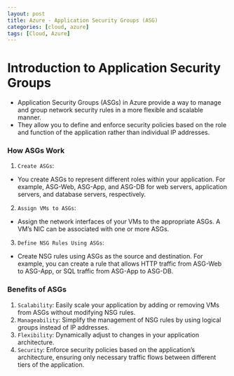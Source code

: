 ```yaml
---
layout: post
title: Azure - Application Security Groups (ASG)
categories: [cloud, azure]
tags: [Cloud, Azure]
---
```


# Introduction to Application Security Groups
- Application Security Groups (ASGs) in Azure provide a way to manage and group network security rules in a more flexible and scalable manner. 
- They allow you to define and enforce security policies based on the role and function of the application rather than individual IP addresses. 

### How ASGs Work
1. `Create ASGs`:
- You create ASGs to represent different roles within your application. For example, ASG-Web, ASG-App, and ASG-DB for web servers, application servers, and database servers, respectively.

2. `Assign VMs to ASGs`:
- Assign the network interfaces of your VMs to the appropriate ASGs. A VM’s NIC can be associated with one or more ASGs.

3. `Define NSG Rules Using ASGs`:
- Create NSG rules using ASGs as the source and destination. For example, you can create a rule that allows HTTP traffic from ASG-Web to ASG-App, or SQL traffic from ASG-App to ASG-DB.

### Benefits of ASGs
1. `Scalability`: Easily scale your application by adding or removing VMs from ASGs without modifying NSG rules.
2. `Manageability`: Simplify the management of NSG rules by using logical groups instead of IP addresses.
3. `Flexibility`: Dynamically adjust to changes in your application architecture.
4. `Security`: Enforce security policies based on the application’s architecture, ensuring only necessary traffic flows between different tiers of the application.
